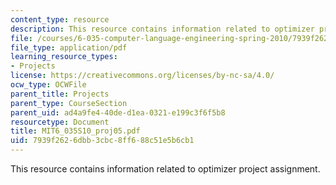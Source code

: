 ```yaml
---
content_type: resource
description: This resource contains information related to optimizer project assignment.
file: /courses/6-035-computer-language-engineering-spring-2010/7939f2626dbb3cbc8ff688c51e5b6cb1_MIT6_035S10_proj05.pdf
file_type: application/pdf
learning_resource_types:
- Projects
license: https://creativecommons.org/licenses/by-nc-sa/4.0/
ocw_type: OCWFile
parent_title: Projects
parent_type: CourseSection
parent_uid: ad4a9fe4-40de-d1ea-0321-e199c3f6f5b8
resourcetype: Document
title: MIT6_035S10_proj05.pdf
uid: 7939f262-6dbb-3cbc-8ff6-88c51e5b6cb1
---
```

This resource contains information related to optimizer project assignment.